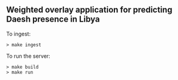 ## Weighted overlay application for predicting Daesh presence in Libya

To ingest:

`> make ingest`

To run the server:

```
> make build
> make run
```
